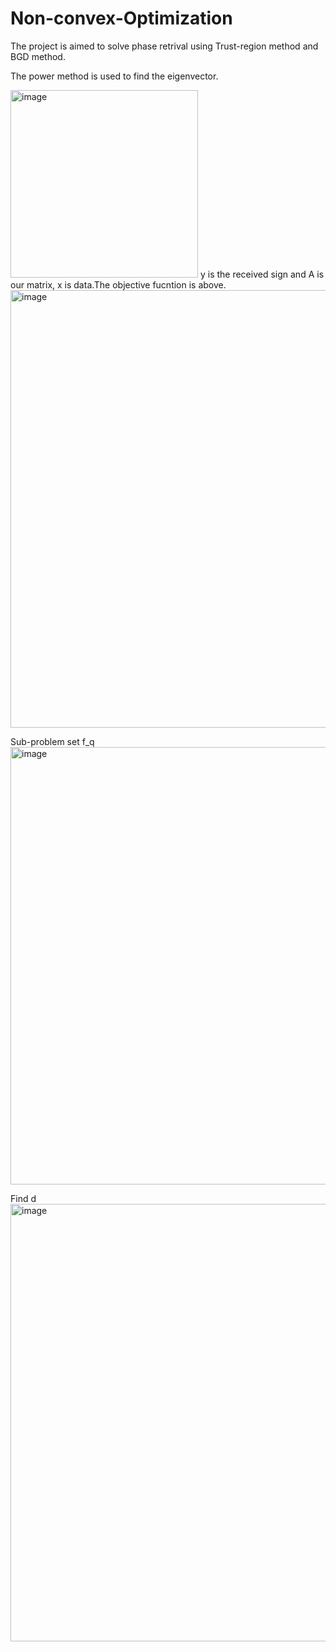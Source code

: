 # Non-convex-Optimization

The project is aimed to solve phase retrival using Trust-region method and BGD method.

The power method is used to find the eigenvector.

<img width="300" alt="image" src="https://user-images.githubusercontent.com/90212504/161879178-58ca24f9-317a-4edd-bc87-37d51ea7f4df.png">
y is the received sign and A is our matrix, x is data.The objective fucntion is above.

<img width="700" alt="image" src="https://user-images.githubusercontent.com/90212504/161879609-5733e23f-0a5d-4cf6-b770-761557812187.png">



Sub-problem set f_q
<img width="700" alt="image" src="https://user-images.githubusercontent.com/90212504/161879725-b74b998a-7cec-4b09-8b02-bceee9b8ccd4.png">

Find d 
<img width="700" alt="image" src="https://user-images.githubusercontent.com/90212504/161879842-f7095f52-c820-4e3c-a72f-c2c33c405c7a.png">
